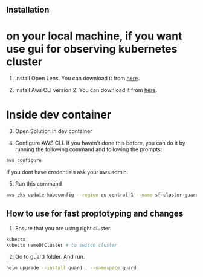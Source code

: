 ## Installation

# on your local machine, if you want use gui for observing kubernetes cluster

1. Install Open Lens. You can download it from [here](https://github.com/MuhammedKalkan/OpenLens).

2. Install Aws CLI version 2. You can download it from [here](https://docs.aws.amazon.com/cli/latest/userguide/getting-started-install.html).

# Inside dev container

3. Open Solution in dev container

4. Configure AWS CLI. If you haven't done this before, you can do it by running the following command and following the prompts:
```bash
aws configure
```

If you dont have credentials ask your aws admin.

5. Run this command
```bash
aws eks update-kubeconfig --region eu-central-1 --name sf-cluster-guard --role-arn your-arn-role --alias sf-cluster-guard
```

## How to use for fast proptotyping and changes

1. Ensure that you are using right cluster.

```bash
kubectx
kubectx nameOfCluster # to switch cluster
```

2. Go to guard folder. And run.

```bash
helm upgrade --install guard . --namespace guard
```